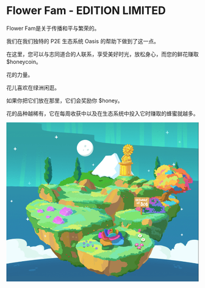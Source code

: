 # Flower Fam - EDITION LIMITED

Flower Fam是关于传播和平与繁荣的。 

我们在我们独特的 P2E 生态系统 Oasis 的帮助下做到了这一点。

在这里，您可以与志同道合的人联系，享受美好时光，放松身心，而您的鲜花赚取 $honeycoin。

花的力量。 

花儿喜欢在绿洲闲逛。

如果你把它们放在那里，它们会奖励你 $honey。

花的品种越稀有，它在每周收获中以及在生态系统中投入它时赚取的蜂蜜就越多。

![nft](01.png)
